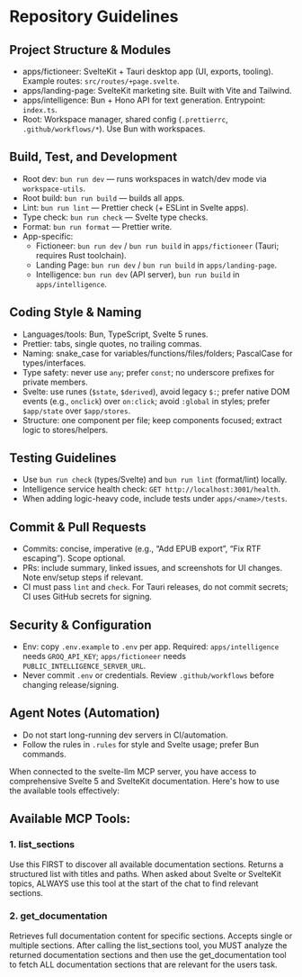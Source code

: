 # Repository Guidelines

## Project Structure & Modules
- apps/fictioneer: SvelteKit + Tauri desktop app (UI, exports, tooling). Example routes: `src/routes/+page.svelte`.
- apps/landing-page: SvelteKit marketing site. Built with Vite and Tailwind.
- apps/intelligence: Bun + Hono API for text generation. Entrypoint: `index.ts`.
- Root: Workspace manager, shared config (`.prettierrc`, `.github/workflows/*`). Use Bun with workspaces.

## Build, Test, and Development
- Root dev: `bun run dev` — runs workspaces in watch/dev mode via `workspace-utils`.
- Root build: `bun run build` — builds all apps.
- Lint: `bun run lint` — Prettier check (+ ESLint in Svelte apps).
- Type check: `bun run check` — Svelte type checks.
- Format: `bun run format` — Prettier write.
- App-specific:
  - Fictioneer: `bun run dev` / `bun run build` in `apps/fictioneer` (Tauri; requires Rust toolchain).
  - Landing Page: `bun run dev` / `bun run build` in `apps/landing-page`.
  - Intelligence: `bun run dev` (API server), `bun run build` in `apps/intelligence`.

## Coding Style & Naming
- Languages/tools: Bun, TypeScript, Svelte 5 runes.
- Prettier: tabs, single quotes, no trailing commas.
- Naming: snake_case for variables/functions/files/folders; PascalCase for types/interfaces.
- Type safety: never use `any`; prefer `const`; no underscore prefixes for private members.
- Svelte: use runes (`$state`, `$derived`), avoid legacy `$:`; prefer native DOM events (e.g., `onclick`) over `on:click`; avoid `:global` in styles; prefer `$app/state` over `$app/stores`.
- Structure: one component per file; keep components focused; extract logic to stores/helpers.

## Testing Guidelines
- Use `bun run check` (types/Svelte) and `bun run lint` (format/lint) locally.
- Intelligence service health check: `GET http://localhost:3001/health`.
- When adding logic-heavy code, include tests under `apps/<name>/tests`.

## Commit & Pull Requests
- Commits: concise, imperative (e.g., “Add EPUB export”, “Fix RTF escaping”). Scope optional.
- PRs: include summary, linked issues, and screenshots for UI changes. Note env/setup steps if relevant.
- CI must pass `lint` and `check`. For Tauri releases, do not commit secrets; CI uses GitHub secrets for signing.

## Security & Configuration
- Env: copy `.env.example` to `.env` per app. Required: `apps/intelligence` needs `GROQ_API_KEY`; `apps/fictioneer` needs `PUBLIC_INTELLIGENCE_SERVER_URL`.
- Never commit `.env` or credentials. Review `.github/workflows` before changing release/signing.

## Agent Notes (Automation)
- Do not start long-running dev servers in CI/automation.
- Follow the rules in `.rules` for style and Svelte usage; prefer Bun commands.

When connected to the svelte-llm MCP server, you have access to comprehensive Svelte 5 and SvelteKit documentation. Here's how to use the available tools effectively:

## Available MCP Tools:

### 1. list_sections
Use this FIRST to discover all available documentation sections. Returns a structured list with titles and paths.
When asked about Svelte or SvelteKit topics, ALWAYS use this tool at the start of the chat to find relevant sections.

### 2. get_documentation
Retrieves full documentation content for specific sections. Accepts single or multiple sections.
After calling the list_sections tool, you MUST analyze the returned documentation sections and then use the get_documentation tool to fetch ALL documentation sections that are relevant for the users task.